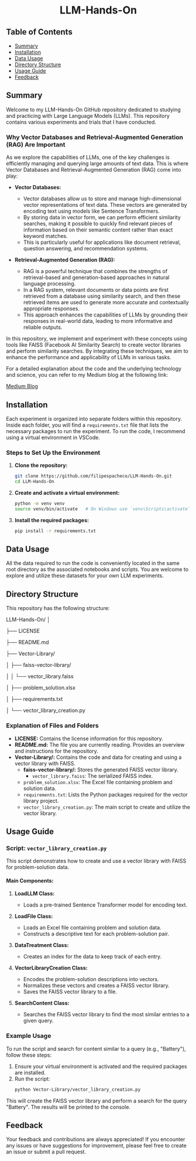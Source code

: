 <div align="center">
  <h1>LLM-Hands-On</h1>
</div>

## Table of Contents

- [Summary](#summary)
- [Installation](#installation)
- [Data Usage](#data-usage)
- [Directory Structure](#directory-structure)
- [Usage Guide](#usage-guide)
- [Feedback](#feedback)

## Summary

Welcome to my LLM-Hands-On GitHub repository dedicated to studying and practicing with Large Language Models (LLMs). This repository contains various experiments and trials that I have conducted. 

### Why Vector Databases and Retrieval-Augmented Generation (RAG) Are Important

As we explore the capabilities of LLMs, one of the key challenges is efficiently managing and querying large amounts of text data. This is where Vector Databases and Retrieval-Augmented Generation (RAG) come into play:

- **Vector Databases:**
  - Vector databases allow us to store and manage high-dimensional vector representations of text data. These vectors are generated by encoding text using models like Sentence Transformers.
  - By storing data in vector form, we can perform efficient similarity searches, making it possible to quickly find relevant pieces of information based on their semantic content rather than exact keyword matches.
  - This is particularly useful for applications like document retrieval, question answering, and recommendation systems.

- **Retrieval-Augmented Generation (RAG):**
  - RAG is a powerful technique that combines the strengths of retrieval-based and generation-based approaches in natural language processing.
  - In a RAG system, relevant documents or data points are first retrieved from a database using similarity search, and then these retrieved items are used to generate more accurate and contextually appropriate responses.
  - This approach enhances the capabilities of LLMs by grounding their responses in real-world data, leading to more informative and reliable outputs.

In this repository, we implement and experiment with these concepts using tools like FAISS (Facebook AI Similarity Search) to create vector libraries and perform similarity searches. By integrating these techniques, we aim to enhance the performance and applicability of LLMs in various tasks.

For a detailed explanation about the code and the underlying technology and science, you can refer to my Medium blog at the following link:

[Medium Blog](https://medium.com/@filipespacheco)

## Installation

Each experiment is organized into separate folders within this repository. Inside each folder, you will find a `requirements.txt` file that lists the necessary packages to run the experiment. To run the code, I recommend using a virtual environment in VSCode. 

### Steps to Set Up the Environment

1. **Clone the repository:**
    ```bash
    git clone https://github.com/filipespacheco/LLM-Hands-On.git
    cd LLM-Hands-On
    ```

2. **Create and activate a virtual environment:**
    ```bash
    python -m venv venv
    source venv/bin/activate   # On Windows use `venv\Scripts\activate`
    ```

3. **Install the required packages:**
    ```bash
    pip install -r requirements.txt
    ```

## Data Usage

All the data required to run the code is conveniently located in the same root directory as the associated notebooks and scripts. You are welcome to explore and utilize these datasets for your own LLM experiments.

## Directory Structure

This repository has the following structure:

LLM-Hands-On/
│

├── LICENSE

├── README.md

├── Vector-Library/

│ ├── faiss-vector-library/

│ │ └── vector_library.faiss

│ ├── problem_solution.xlsx

│ ├── requirements.txt

│ └── vector_library_creation.py


### Explanation of Files and Folders

- **LICENSE:** Contains the license information for this repository.
- **README.md:** The file you are currently reading. Provides an overview and instructions for the repository.
- **Vector-Library/:** Contains the code and data for creating and using a vector library with FAISS.
  - **faiss-vector-library/:** Stores the generated FAISS vector library.
    - `vector_library.faiss`: The serialized FAISS index.
  - `problem_solution.xlsx`: The Excel file containing problem and solution data.
  - `requirements.txt`: Lists the Python packages required for the vector library project.
  - `vector_library_creation.py`: The main script to create and utilize the vector library.

## Usage Guide

### Script: `vector_library_creation.py`

This script demonstrates how to create and use a vector library with FAISS for problem-solution data.

#### Main Components:

1. **LoadLLM Class:**
   - Loads a pre-trained Sentence Transformer model for encoding text.

2. **LoadFile Class:**
   - Loads an Excel file containing problem and solution data.
   - Constructs a descriptive text for each problem-solution pair.

3. **DataTreatment Class:**
   - Creates an index for the data to keep track of each entry.

4. **VectorLibraryCreation Class:**
   - Encodes the problem-solution descriptions into vectors.
   - Normalizes these vectors and creates a FAISS vector library.
   - Saves the FAISS vector library to a file.

5. **SearchContent Class:**
   - Searches the FAISS vector library to find the most similar entries to a given query.

### Example Usage

To run the script and search for content similar to a query (e.g., "Battery"), follow these steps:

1. Ensure your virtual environment is activated and the required packages are installed.
2. Run the script:
    ```bash
    python Vector-Library/vector_library_creation.py
    ```

This will create the FAISS vector library and perform a search for the query "Battery". The results will be printed to the console.

## Feedback

Your feedback and contributions are always appreciated! If you encounter any issues or have suggestions for improvement, please feel free to create an issue or submit a pull request.
